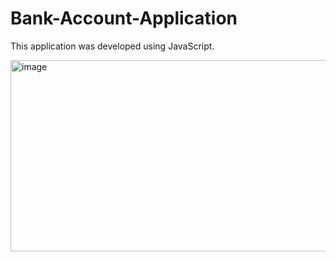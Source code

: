 # Bank-Account-Application
This application was developed using JavaScript.

<img width="548" height="306" alt="image" src="https://github.com/user-attachments/assets/a35d553a-9f04-4b9c-9109-2623b45c8c27" />
